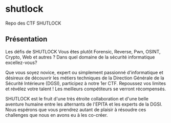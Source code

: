 # shutlock
Repo des CTF SHUTLOCK

## Présentation

Les défis de SHUTLOCK
Vous êtes plutôt Forensic, Reverse, Pwn, OSINT, Crypto, Web et autres ? Dans quel domaine de la sécurité informatique excellez-vous?

Que vous soyez novice, expert ou simplement passionné d'informatique et désireux de découvrir les métiers techniques de la Direction Générale de la Sécurité Intérieure (DGSI), participez à notre 1er CTF. Repoussez vos limites et révélez votre talent ! Les meilleurs compétiteurs se verront récompensés.

SHUTLOCK est le fruit d'une très étroite collaboration et d'une belle aventure humaine entre les alternants de l'EPITA et les experts de la DGSI. Nous espérons que vous prendrez autant de plaisir à résoudre ces challenges que nous en avons eu à les co-créer.
